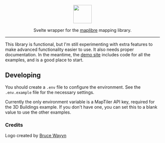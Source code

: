 <p align="center">
<img height="60px" src="https://user-images.githubusercontent.com/122556307/221813473-6e086471-08b0-40fb-a6e6-6fcc1ea6a329.svg" />
</p>
<p align="center">Svelte wrapper for the <a href="https://maplibre.org/projects/maplibre-gl-js/">maplibre</a> mapping library.
</p>

---

This library is functional, but I'm still experimenting with extra features to make advanced functionality easier to use. It also needs proper documentation. In the meantime, the [demo site](https://svelte-maplibre.vercel.app) includes code for all the examples, and is a good place to start.

## Developing

You should create a `.env` file to configure the environment. See the `.env.example` file for the
necessary settings.

Currently the only environment variable is a MapTiler API key, required for the 3D Buildings example.
If you don't have one, you can set this to a blank value to use the other examples.


### Credits

Logo created by [Bruce Wayyn](https://github.com/brucewayyn)

